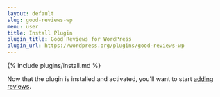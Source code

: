 ```yaml
---
layout: default
slug: good-reviews-wp
menu: user
title: Install Plugin
plugin_title: Good Reviews for WordPress
plugin_url: https://wordpress.org/plugins/good-reviews-wp
---
```

{% include plugins/install.md %}

Now that the plugin is installed and activated, you'll want to start [adding reviews](add).
